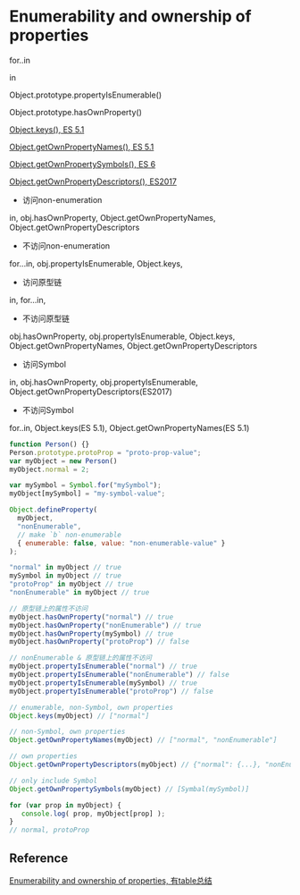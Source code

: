 # Enumerability and ownership of properties

for..in

in

Object.prototype.propertyIsEnumerable()

Object.prototype.hasOwnProperty()


[Object.keys(), ES 5.1](https://developer.mozilla.org/en-US/docs/Web/JavaScript/Reference/Global_Objects/Object/keys)

[Object.getOwnPropertyNames(), ES 5.1](https://developer.mozilla.org/en-US/docs/Web/JavaScript/Reference/Global_Objects/Object/getOwnPropertyNames)

[Object.getOwnPropertySymbols(), ES 6](https://developer.mozilla.org/en-US/docs/Web/JavaScript/Reference/Global_Objects/Object/getOwnPropertySymbols)

[Object.getOwnPropertyDescriptors(), ES2017](https://developer.mozilla.org/en-US/docs/Web/JavaScript/Reference/Global_Objects/Object/getOwnPropertyDescriptors)


* 访问non-enumeration

in, obj.hasOwnProperty, Object.getOwnPropertyNames, Object.getOwnPropertyDescriptors

* 不访问non-enumeration

for...in, obj.propertyIsEnumerable, Object.keys,

* 访问原型链

in, for...in,

* 不访问原型链

obj.hasOwnProperty, obj.propertyIsEnumerable, Object.keys, Object.getOwnPropertyNames, Object.getOwnPropertyDescriptors

* 访问Symbol

in, obj.hasOwnProperty, obj.propertyIsEnumerable, Object.getOwnPropertyDescriptors(ES2017)

* 不访问Symbol

for..in, Object.keys(ES 5.1), Object.getOwnPropertyNames(ES 5.1)

```js
function Person() {}
Person.prototype.protoProp = "proto-prop-value";
var myObject = new Person()
myObject.normal = 2;

var mySymbol = Symbol.for("mySymbol");
myObject[mySymbol] = "my-symbol-value";

Object.defineProperty(
  myObject,
  "nonEnumerable",
  // make `b` non-enumerable
  { enumerable: false, value: "non-enumerable-value" }
);

"normal" in myObject // true
mySymbol in myObject // true
"protoProp" in myObject // true
"nonEnumerable" in myObject // true

// 原型链上的属性不访问
myObject.hasOwnProperty("normal") // true
myObject.hasOwnProperty("nonEnumerable") // true
myObject.hasOwnProperty(mySymbol) // true
myObject.hasOwnProperty("protoProp") // false

// nonEnumerable & 原型链上的属性不访问
myObject.propertyIsEnumerable("normal") // true
myObject.propertyIsEnumerable("nonEnumerable") // false
myObject.propertyIsEnumerable(mySymbol) // true
myObject.propertyIsEnumerable("protoProp") // false

// enumerable, non-Symbol, own properties
Object.keys(myObject) // ["normal"]

// non-Symbol, own properties
Object.getOwnPropertyNames(myObject) // ["normal", "nonEnumerable"]

// own properties
Object.getOwnPropertyDescriptors(myObject) // {"normal": {...}, "nonEnumerable": {...},"Symbol(mySymbol)": {...}}

// only include Symbol
Object.getOwnPropertySymbols(myObject) // [Symbal(mySymbol)]

for (var prop in myObject) {
   console.log( prop, myObject[prop] );
}
// normal, protoProp
```

## Reference
[Enumerability and ownership of properties, 有table总结
](https://developer.mozilla.org/en-US/docs/Web/JavaScript/Enumerability_and_ownership_of_properties)
